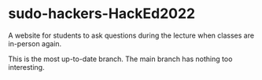 # sudo-hackers-HackEd2022
A website for students to ask questions during the lecture when classes are in-person again. 

This is the most up-to-date branch. The main branch has nothing too interesting.
